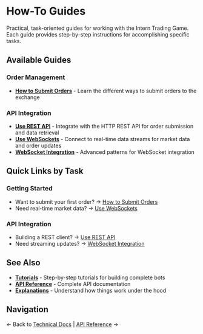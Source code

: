 # How-To Guides

Practical, task-oriented guides for working with the Intern Trading Game. Each guide provides step-by-step instructions for accomplishing specific tasks.

## Available Guides

### Order Management

- **[How to Submit Orders](how-to-submit-orders.md)** - Learn the different ways to submit orders to the exchange

### API Integration

- **[Use REST API](use-rest-api.md)** - Integrate with the HTTP REST API for order submission and data retrieval
- **[Use WebSockets](use-websockets.md)** - Connect to real-time data streams for market data and order updates
- **[WebSocket Integration](websocket-integration.md)** - Advanced patterns for WebSocket integration

## Quick Links by Task

### Getting Started

- Want to submit your first order? → [How to Submit Orders](how-to-submit-orders.md)
- Need real-time market data? → [Use WebSockets](use-websockets.md)

### API Integration

- Building a REST client? → [Use REST API](use-rest-api.md)
- Need streaming updates? → [WebSocket Integration](websocket-integration.md)

## See Also

- **[Tutorials](../tutorials/market-maker-tutorial.md)** - Step-by-step tutorials for building complete bots
- **[API Reference](../reference/index.md)** - Complete API documentation
- **[Explanations](../explanation/index.md)** - Understand how things work under the hood

## Navigation

← Back to [Technical Docs](../index.md) | [API Reference](../reference/index.md) →
